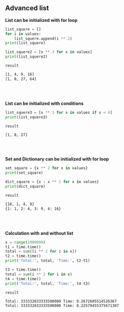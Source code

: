 ## Advanced list


**List can be initialized with for loop**
```python
list_squere = []
for i in values:
    list_squere.append(i ** 2)
print(list_squere)

list_squere2 = [x ** 3 for x in values]
print(list_squere2)
```

`result`  
```bash
[1, 4, 9, 16]
[1, 8, 27, 64]
```
<br></br>



**List can be initialized with conditions**
```python
list_squere3 = [x ** 3 for x in values if x < 4]
print(list_squere3)
```

`result`  
```bash
[1, 8, 27]
```
<br></br>



**Set and Dictionary can be initialized with for loop**
```python
set_square = {x ** 2 for x in values}
print(set_square)

dict_square = {x : x ** 2 for x in values}
print(dict_square)
```

`result`  
```bash
{16, 1, 4, 9}
{1: 1, 2: 4, 3: 9, 4: 16}
```
<br></br>



**Calculation with and without list**
```python
x = range(1000000)
t1 = time.time()
total = sum([i ** 2 for i in x])
t2 = time.time()
print('Total:', total, 'Time:', t2-t1)

t3 = time.time()
total = sum(i ** 2 for i in x)
t4 = time.time()
print('Total:', total, 'Time:', t4-t3)
```

`result`  
```bash
Total: 333332833333500000 Time: 0.2672605514526367
Total: 333332833333500000 Time: 0.22579455375671387
```
<br></br>
```


